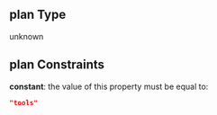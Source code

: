 ## plan Type

unknown

## plan Constraints

**constant**: the value of this property must be equal to:

```json
"tools"
```
